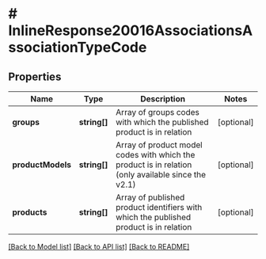 # # InlineResponse20016AssociationsAssociationTypeCode

## Properties

Name | Type | Description | Notes
------------ | ------------- | ------------- | -------------
**groups** | **string[]** | Array of groups codes with which the published product is in relation | [optional]
**productModels** | **string[]** | Array of product model codes with which the product is in relation (only available since the v2.1) | [optional]
**products** | **string[]** | Array of published product identifiers with which the published product is in relation | [optional]

[[Back to Model list]](../../README.md#models) [[Back to API list]](../../README.md#endpoints) [[Back to README]](../../README.md)
